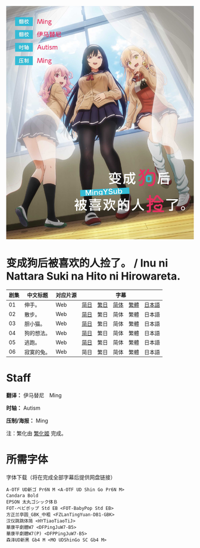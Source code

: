 ![海报](Poster.jpg)

# 变成狗后被喜欢的人捡了。 / Inu ni Nattara Suki na Hito ni Hirowareta.
| 剧集 | 中文标题 | 对应片源 | 字幕 |
| ---- | -------- | -------- | ---- |
| 01 | 伸手。 | Web | [简日](https://raw.githubusercontent.com/MingYSub/SubArchive/main/Archive/Inu%20ni%20Nattara%20Suki%20na%20Hito%20ni%20Hirowareta/%5BMingY%5D%20Inu%20ni%20Nattara%20Suki%20na%20Hito%20ni%20Hirowareta.%20%5B01%5D.CHS_JPN.ass)　[繁日](https://raw.githubusercontent.com/MingYSub/SubArchive/main/Archive/Inu%20ni%20Nattara%20Suki%20na%20Hito%20ni%20Hirowareta/%5BMingY%5D%20Inu%20ni%20Nattara%20Suki%20na%20Hito%20ni%20Hirowareta.%20%5B01%5D.CHT_JPN.ass)　[简体](https://raw.githubusercontent.com/MingYSub/SubArchive/main/Archive/Inu%20ni%20Nattara%20Suki%20na%20Hito%20ni%20Hirowareta/%5BMingY%5D%20Inu%20ni%20Nattara%20Suki%20na%20Hito%20ni%20Hirowareta.%20%5B01%5D.CHS.ass)　[繁體](https://raw.githubusercontent.com/MingYSub/SubArchive/main/Archive/Inu%20ni%20Nattara%20Suki%20na%20Hito%20ni%20Hirowareta/%5BMingY%5D%20Inu%20ni%20Nattara%20Suki%20na%20Hito%20ni%20Hirowareta.%20%5B01%5D.CHT.ass)　[日本語](https://raw.githubusercontent.com/MingYSub/SubArchive/main/Archive/Inu%20ni%20Nattara%20Suki%20na%20Hito%20ni%20Hirowareta/%5BMingY%5D%20Inu%20ni%20Nattara%20Suki%20na%20Hito%20ni%20Hirowareta.%20%5B01%5D.JPN.ass) |
| 02 | 散步。 | Web | [简日](https://raw.githubusercontent.com/MingYSub/SubArchive/main/Archive/Inu%20ni%20Nattara%20Suki%20na%20Hito%20ni%20Hirowareta/%5BMingY%5D%20Inu%20ni%20Nattara%20Suki%20na%20Hito%20ni%20Hirowareta.%20%5B02%5D.CHS_JPN.ass)　繁日　简体　繁體　日本語  |
| 03 | 胆小猫。 | Web | [简日](https://raw.githubusercontent.com/MingYSub/SubArchive/main/Archive/Inu%20ni%20Nattara%20Suki%20na%20Hito%20ni%20Hirowareta/%5BMingY%5D%20Inu%20ni%20Nattara%20Suki%20na%20Hito%20ni%20Hirowareta.%20%5B03%5D.CHS_JPN.ass)　繁日　简体　繁體　日本語 |
| 04 | 狗的想法。 | Web | [简日](https://raw.githubusercontent.com/MingYSub/SubArchive/main/Archive/Inu%20ni%20Nattara%20Suki%20na%20Hito%20ni%20Hirowareta/%5BMingY%5D%20Inu%20ni%20Nattara%20Suki%20na%20Hito%20ni%20Hirowareta.%20%5B04%5D.CHS_JPN.ass)　繁日　简体　繁體　日本語 |
| 05 | 逃跑。 | Web | [简日](https://raw.githubusercontent.com/MingYSub/SubArchive/main/Archive/Inu%20ni%20Nattara%20Suki%20na%20Hito%20ni%20Hirowareta/%5BMingY%5D%20Inu%20ni%20Nattara%20Suki%20na%20Hito%20ni%20Hirowareta.%20%5B05%5D.CHS_JPN.ass)　繁日　简体　繁體　日本語 |
| 06 | 寂寞的兔。 | Web | 简日　繁日　简体　繁體　日本語 |

# Staff
**翻译：** 伊马替尼　Ming

**时轴：** Autism

**压制/海报：** Ming

注：繁化由 [繁化姬](https://zhconvert.org) 完成。

# 所需字体
字体下载（将在完成全部字幕后提供网盘链接）

```
A-OTF UD新ゴ Pr6N M <A-OTF UD Shin Go Pr6N M>
Candara Bold
EPSON 太丸ゴシック体Ｂ
FOT-ベビポップ Std EB <FOT-BabyPop Std EB>
方正兰亭圆_GBK_中粗 <FZLanTingYuan-DB1-GBK>
汉仪跳跳体简 <HYTiaoTiaoTiJ>
華康平劇體W7 <DFPingJuW7-B5>
華康平劇體W7(P) <DFPPingJuW7-B5>
森泽UD新黑 Gb4 M <MO UDShinGo SC Gb4 M>
```
